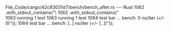 File_Code/cargo/42c83031d7/bench/bench_after.rs --- Rust
1062                     .with_stdout_contains("\                                                                                                            1062                     .with_stdout_contains("\
1063 running 1 test                                                                                                                                          1063 running 1 test
1064 test bar ... bench:           0 ns/iter (+/- 0)"));                                                                                                     1064 test bar ... bench:           [..] ns/iter (+/- [..])"));

